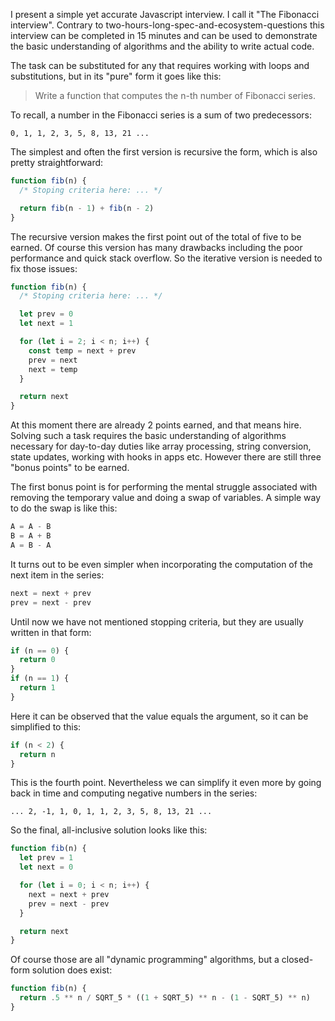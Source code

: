 I present a simple yet accurate Javascript interview. I call it "The Fibonacci
interview". Contrary to two-hours-long-spec-and-ecosystem-questions this interview
can be completed in 15 minutes and can be used to demonstrate the basic understanding
of algorithms and the ability to write actual code. 

The task can be substituted for any that requires working with loops and
substitutions, but in its "pure" form it goes like this:

> Write a function that computes the n-th number of Fibonacci series.

To recall, a number in the Fibonacci series is a sum of two predecessors:

```
0, 1, 1, 2, 3, 5, 8, 13, 21 ...
```

The simplest and often the first version is recursive the form, which is also
pretty straightforward:

```js
function fib(n) {
  /* Stoping criteria here: ... */

  return fib(n - 1) + fib(n - 2)
}
```

The recursive version makes the first point out of the total of five to be
earned.  Of course this version has many drawbacks including the poor
performance and quick stack overflow. So the iterative version is needed to fix
those issues:

```js
function fib(n) {
  /* Stoping criteria here: ... */

  let prev = 0
  let next = 1

  for (let i = 2; i < n; i++) {
    const temp = next + prev
    prev = next
    next = temp
  }

  return next  
}
```

At this moment there are already 2 points earned, and that means hire. Solving
such a task requires the basic understanding of algorithms necessary for
day-to-day duties like array processing, string conversion, state updates,
working with hooks in apps etc.  However there are still three "bonus points"
to be earned.

The first bonus point is for performing the mental struggle associated with
removing the temporary value and doing a swap of variables. A simple way to do
the swap is like this:

```js
A = A - B 
B = A + B
A = B - A
```

It turns out to be even simpler when incorporating the computation of the next
item in the series:

```js
next = next + prev
prev = next - prev
```

Until now we have not mentioned stopping criteria, but they are usually written
in that form:

```js
if (n == 0) {
  return 0
}
if (n == 1) {
  return 1
}
```

Here it can be observed that the value equals the argument, so it can be
simplified to this:

```js
if (n < 2) {
  return n
}
```

This is the fourth point. Nevertheless we can simplify it even more by going
back in time and computing negative numbers in the series:

```
... 2, -1, 1, 0, 1, 1, 2, 3, 5, 8, 13, 21 ...
```

So the final, all-inclusive solution looks like this:

```js
function fib(n) {
  let prev = 1
  let next = 0

  for (let i = 0; i < n; i++) {
    next = next + prev
    prev = next - prev
  }

  return next  
}
```

Of course those are all "dynamic programming" algorithms, but a closed-form solution
does exist:

```js
function fib(n) {
  return .5 ** n / SQRT_5 * ((1 + SQRT_5) ** n - (1 - SQRT_5) ** n)
}
```

